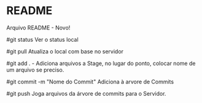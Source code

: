 # README

Arquivo README - Novo!


#git status 
Ver o status local

#git pull
Atualiza o local com base no servidor

#git add . -
Adiciona arquivos a Stage, no lugar do ponto, colocar nome de um arquivo se preciso.

#git commit -m "Nome do Commit"
Adiciona à arvore de Commits

#git push
Joga arquivos da árvore de commits para o Servidor.
